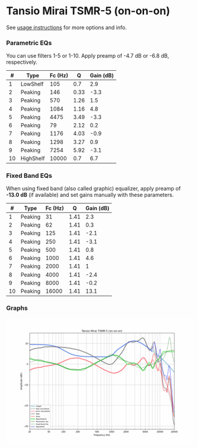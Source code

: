 # Tansio Mirai TSMR-5 (on-on-on)
See [usage instructions](https://github.com/jaakkopasanen/AutoEq#usage) for more options and info.

### Parametric EQs
You can use filters 1-5 or 1-10. Apply preamp of -4.7 dB or -6.8 dB, respectively.

|   # | Type      |   Fc (Hz) |    Q |   Gain (dB) |
|-----|-----------|-----------|------|-------------|
|   1 | LowShelf  |       105 | 0.7  |         2.9 |
|   2 | Peaking   |       146 | 0.33 |        -3.3 |
|   3 | Peaking   |       570 | 1.26 |         1.5 |
|   4 | Peaking   |      1084 | 1.16 |         4.8 |
|   5 | Peaking   |      4475 | 3.49 |        -3.3 |
|   6 | Peaking   |        79 | 2.12 |         0.2 |
|   7 | Peaking   |      1176 | 4.03 |        -0.9 |
|   8 | Peaking   |      1298 | 3.27 |         0.9 |
|   9 | Peaking   |      7254 | 5.92 |        -3.1 |
|  10 | HighShelf |     10000 | 0.7  |         6.7 |

### Fixed Band EQs
When using fixed band (also called graphic) equalizer, apply preamp of **-13.0 dB** (if available) and set gains manually with these parameters.

|   # | Type    |   Fc (Hz) |    Q |   Gain (dB) |
|-----|---------|-----------|------|-------------|
|   1 | Peaking |        31 | 1.41 |         2.3 |
|   2 | Peaking |        62 | 1.41 |         0.3 |
|   3 | Peaking |       125 | 1.41 |        -2.1 |
|   4 | Peaking |       250 | 1.41 |        -3.1 |
|   5 | Peaking |       500 | 1.41 |         0.8 |
|   6 | Peaking |      1000 | 1.41 |         4.6 |
|   7 | Peaking |      2000 | 1.41 |         1   |
|   8 | Peaking |      4000 | 1.41 |        -2.4 |
|   9 | Peaking |      8000 | 1.41 |        -0.2 |
|  10 | Peaking |     16000 | 1.41 |        13.1 |

### Graphs
![](./Tansio%20Mirai%20TSMR-5%20(on-on-on).png)
